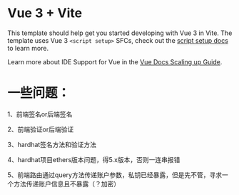 # Vue 3 + Vite

This template should help get you started developing with Vue 3 in Vite. The template uses Vue 3 `<script setup>` SFCs, check out the [script setup docs](https://v3.vuejs.org/api/sfc-script-setup.html#sfc-script-setup) to learn more.

Learn more about IDE Support for Vue in the [Vue Docs Scaling up Guide](https://vuejs.org/guide/scaling-up/tooling.html#ide-support).

# 一些问题：

1、前端签名or后端签名

2、前端验证or后端验证

3、hardhat签名方法和验证方法

4、hardhat项目ethers版本问题，得5.x版本，否则一连串报错

5、前端路由通过query方法传递账户参数，私钥已经暴露，但是先不管，寻求一个方法传递账户信息且不暴露（？加密）